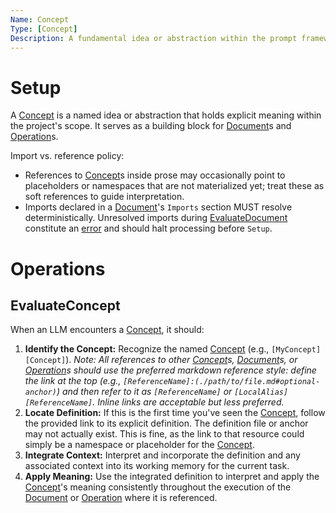 ```yaml
---
Name: Concept
Type: [Concept]
Description: A fundamental idea or abstraction within the prompt framework, explicitly defined and referenceable.
---
```

[Concept]:./concept.md
[Document]:./document.md
[Operation]:./operation.md

# Setup
A [Concept] is a named idea or abstraction that holds explicit meaning within the project's scope. It serves as a building block for [Document]s and [Operation]s.

Import vs. reference policy:
- References to [Concept]s inside prose may occasionally point to placeholders or namespaces that are not materialized yet; treat these as soft references to guide interpretation.
- Imports declared in a [Document]'s `Imports` section MUST resolve deterministically. Unresolved imports during [EvaluateDocument](./document.md#evaluatedocument) constitute an [error](./operation.md#error) and should halt processing before `Setup`.

# Operations

## EvaluateConcept
When an LLM encounters a [Concept], it should:
1.  **Identify the Concept:** Recognize the named [Concept] (e.g., `[MyConcept][Concept]`).
    *Note: All references to other [Concept]s, [Document]s, or [Operation]s should use the preferred markdown reference style: define the link at the top (e.g., `[ReferenceName]:(./path/to/file.md#optional-anchor)`) and then refer to it as `[ReferenceName]` or `[LocalAlias][ReferenceName]`. Inline links are acceptable but less preferred.*
2.  **Locate Definition:** If this is the first time you've seen the [Concept], follow the provided link to its explicit definition. The definition file or anchor may not actually exist. This is fine, as the link to that resource could simply be a namespace or placeholder for the [Concept].
3.  **Integrate Context:** Interpret and incorporate the definition and any associated context into its working memory for the current task.
4.  **Apply Meaning:** Use the integrated definition to interpret and apply the [Concept]'s meaning consistently throughout the execution of the [Document] or [Operation] where it is referenced.
